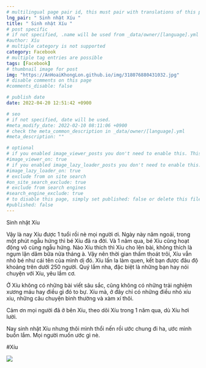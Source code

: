 ```yaml
---
# multilingual page pair id, this must pair with translations of this page. (This name must be unique)
lng_pair: " Sinh nhật Xíu "
title: " Sinh nhật Xíu "
# post specific
# if not specified, .name will be used from _data/owner/[language].yml
#author: Xíu
# multiple category is not supported
category: Facebook
# multiple tag entries are possible
tags: [Facebook]
# thumbnail image for post
img: "https://AnHoaiKhongLon.github.io/img/318076880431032.jpg"
# disable comments on this page
#comments_disable: false

# publish date
date: 2022-04-20 12:51:42 +0900

# seo
# if not specified, date will be used.
#meta_modify_date: 2022-02-10 08:11:06 +0900
# check the meta_common_description in _data/owner/[language].yml
#meta_description: ""

# optional
# if you enabled image_viewer_posts you don't need to enable this. This is only if image_viewer_posts = false
#image_viewer_on: true
# if you enabled image_lazy_loader_posts you don't need to enable this. This is only if image_lazy_loader_posts = false
#image_lazy_loader_on: true
# exclude from on site search
#on_site_search_exclude: true
# exclude from search engines
#search_engine_exclude: true
# to disable this page, simply set published: false or delete this file
#published: false
---
```


<!-- outline-start -->

Sinh nhật Xíu

Vậy là nay Xíu được 1 tuổi rồi nè mọi người ơi.
Ngày này năm ngoái, trong một phút ngẫu hứng thì bé Xíu đã ra đời. Và 1 năm qua, bé Xíu cũng hoạt động vô cùng ngẫu hứng. Nào Xíu thích thì Xíu cho lên bài, không thích là ngụm lặn dăm bữa nửa tháng à. Vậy nên thời gian thấm thoát trôi, Xíu vẫn nhỏ bé như cái tên của mình dị đó. Xíu lấn la làm quen, kết bạn được đâu độ khoảng trên dưới 250 người. Quý lắm nha, đặc biệt là những bạn hay nói chuyện với Xíu, yêu lắm cơ.

Ở Xíu không có những bài viết sâu sắc, cũng không có những trải nghiệm xương máu hay điều gì đó to bự. Xíu mà, ở đây chỉ có những điều nhỏ xíu xiu, những câu chuyện bình thường và xàm xí thôi.

Cảm ơn mọi người đã ở bên Xíu, theo dõi Xíu trong 1 năm qua, dù Xíu hơi lười.

Nay sinh nhật Xíu nhưng thôi mình thổi nến rồi ước chung đi ha, ước mình buồn lắm. Mọi người muốn ước gì nè.

#Xíu

<!-- outline-end -->

<img src= "https://AnHoaiKhongLon.github.io/img/318076880431032.jpg">